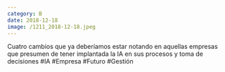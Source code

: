 ```yaml
--- 
category: B 
date: 2018-12-18 
image: /1211_2018-12-18.jpeg 
--- 
```


Cuatro cambios que ya deberíamos estar notando en aquellas empresas que presumen de tener implantada la IA en sus procesos y toma de decisiones #IA #Empresa #Futuro #Gestión